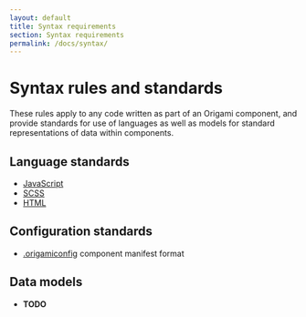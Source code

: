 ```yaml
---
layout: default
title: Syntax requirements
section: Syntax requirements
permalink: /docs/syntax/
---
```


# Syntax rules and standards

These rules apply to any code written as part of an Origami component, and provide standards for use of languages as well as models for standard representations of data within components.

## Language standards

* [JavaScript]({{site.baseurl}}/docs/syntax/js)
* [SCSS]({{site.baseurl}}/docs/syntax/scss)
* [HTML]({{site.baseurl}}/docs/syntax/html)

## Configuration standards

* [.origamiconfig]({{site.baseurl}}/docs/syntax/origamiconfig) component manifest format

## Data models

* **TODO**
